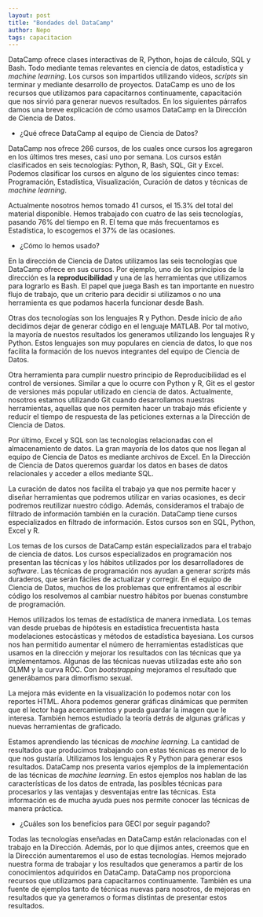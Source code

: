 ```yaml
---
layout: post
title: "Bondades del DataCamp"
author: Nepo
tags: capacitacion
---
```


DataCamp ofrece clases interactivas de R, Python, hojas de cálculo, SQL y Bash. Todo mediante 
temas relevantes en ciencia de datos, estadística y _machine learning_. Los cursos son impartidos
utilizando videos, _scripts_ sin terminar y mediante desarrollo de proyectos. DataCamp es uno de
los recursos que utilizamos para capacitarnos continuamente, capacitación que nos sirvió para 
generar nuevos resultados. En los siguientes párrafos damos una breve explicación de cómo usamos
DataCamp en la Dirección de Ciencia de Datos.  

- ¿Qué ofrece DataCamp al equipo de Ciencia de Datos?

DataCamp nos ofrece 266 cursos, de los cuales once cursos los agregaron en los últimos tres meses, 
casi uno por semana. Los cursos están clasificados en seis tecnologías: Python, R, Bash, SQL, Git
y Excel. Podemos clasificar los cursos en alguno de los siguientes cinco temas: Programación, 
Estadística, Visualización, Curación de datos y  técnicas de _machine learning_.

Actualmente nosotros hemos tomado 41 cursos, el 15.3% del total del material disponible. 
Hemos trabajado con cuatro de las seis tecnologías, pasando 76% del tiempo en R. El tema 
que más frecuentamos es Estadística, lo escogemos el 37% de las ocasiones.

- ¿Cómo lo hemos usado?

En la dirección de Ciencia de Datos utilizamos las seis tecnologías que DataCamp ofrece en sus
cursos. Por ejemplo, uno de los principios de la dirección es la **reproducibilidad** y una de las
herramientas que utilizamos para lograrlo es Bash. El papel que juega Bash es tan importante en 
nuestro flujo de trabajo, que un criterio para decidir si utilizamos o no una herramienta es que 
podamos hacerla funcionar desde Bash. 

Otras dos tecnologías son los lenguajes R y Python. Desde inicio de año decidimos dejar de generar 
código en el lenguaje MATLAB. Por tal motivo, la mayoría de nuestos resultados los generamos 
utilizando los lenguajes R y Python. Estos lenguajes son muy populares en ciencia de datos, lo que
nos facilita la formación de los nuevos integrantes del equipo de Ciencia de Datos.

Otra herramienta para cumplir nuestro principio de Reproducibilidad es el control de versiones.
Similar a que lo ocurre con Python y R, Git es el gestor de versiones más popular utilizado en 
ciencia de datos. Actualmente, nosotros estamos utilizando Git cuando desarrollamos nuestras 
herramientas, aquellas que nos permiten hacer un trabajo más eficiente y reducir el tiempo de 
respuesta de las peticiones externas a la Dirección de Ciencia de Datos. 

Por último, Excel y SQL son las tecnologías relacionadas con el almacenamiento de datos. La gran
mayoría de los datos que nos llegan al equipo de Ciencia de Datos es mediante archivos de 
Excel. En la Dirección de Ciencia de Datos queremos guardar los datos en bases de datos 
relacionales y acceder a ellos mediante SQL. 

La curación de datos nos facilita el trabajo ya que nos permite hacer y diseñar herramientas que 
podremos utilizar en varias ocasiones, es decir podremos reutilizar nuestro código. Además, 
consideramos el trabajo de filtrado de información también en la curación. DataCamp tiene cursos 
especializados en filtrado de información. Estos cursos son en SQL, Python, Excel y R. 

Los temas de los cursos de DataCamp están especializados para el trabajo de ciencia de datos. 
Los cursos especializados en programación nos presentan las técnicas y los hábitos utilizados por
los desarrolladores de _software_. Las técnicas de programación nos ayudan a generar _scripts_ más 
duraderos, que serán fáciles de actualizar y corregir. En el equipo de Ciencia de Datos, muchos de los
problemas que enfrentamos al escribir código los resolvemos al cambiar nuestro hábitos por buenas
constumbre de programación.

Hemos utilizados los temas de estadística de manera inmediata. Los temas van desde pruebas de hipótesis
en estadística frecuentista hasta modelaciones estocásticas y métodos de estadística bayesiana. 
Los cursos nos han permitido aumentar el número de herramientas estadísticas que usamos en la 
dirección y mejorar los resultados con las técnicas que ya implementamos. Algunas de las técnicas
nuevas utilizadas este año son GLMM y la curva ROC. Con _bootstrapping_ mejoramos el resultado que
generábamos para dimorfismo sexual. 

La mejora más evidente en la visualización lo podemos notar con los reportes HTML. Ahora podemos
generar gráficas dinámicas que permiten que el lector haga acercamientos y pueda guardar la imagen
que le interesa. También hemos estudiado la teoría detrás de algunas gráficas y nuevas herramientas 
de graficado. 

Estamos aprendiendo las técnicas de _machine learning_. La cantidad de resultados que producimos 
trabajando con estas técnicas es menor de lo que nos gustaría. Utilizamos los lenguajes R y Python 
para generar esos resultados. DataCamp nos presenta varios ejemplos de la implementación de 
las técnicas de _machine learning_. En estos ejemplos nos hablan de las características de los datos 
de entrada, las posibles técnicas para procesarlos y las ventajas y desventajas entre las técnicas. 
Esta información es de mucha ayuda pues nos permite conocer las técnicas de manera práctica. 

- ¿Cuáles son los beneficios para GECI por seguir pagando?

Todas las tecnologías enseñadas en DataCamp están relacionadas con el trabajo en la Dirección. 
Además, por lo que dijimos antes, creemos que en la Dirección aumentaremos el uso de estas 
tecnologías. Hemos mejorado nuestra forma de trabajar y los resultados que generamos a partir de 
los conocimientos adquiridos en DataCamp. DataCamp nos proporciona recursos que utilizamos para
capacitarnos continuamente. También es una fuente de ejemplos tanto de técnicas nuevas para 
nosotros, de mejoras en resultados que ya generamos o formas distintas de presentar estos 
resultados. 
